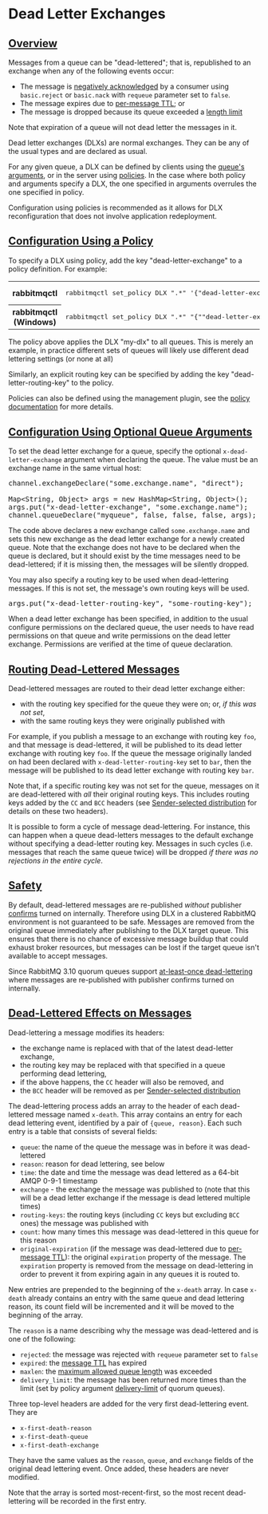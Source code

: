 <!--
Copyright (c) 2007-2022 VMware, Inc. or its affiliates.

All rights reserved. This program and the accompanying materials
are made available under the terms of the under the Apache License,
Version 2.0 (the "License”); you may not use this file except in compliance
with the License. You may obtain a copy of the License at

https://www.apache.org/licenses/LICENSE-2.0

Unless required by applicable law or agreed to in writing, software
distributed under the License is distributed on an "AS IS" BASIS,
WITHOUT WARRANTIES OR CONDITIONS OF ANY KIND, either express or implied.
See the License for the specific language governing permissions and
limitations under the License.
-->

# Dead Letter Exchanges

## <a id="overview" class="anchor" href="#overview">Overview</a>

Messages from a queue can be "dead-lettered"; that is, republished to
an exchange when any of the following events occur:

 * The message is [negatively acknowledged](./confirms.html) by a consumer using `basic.reject` or
   `basic.nack` with `requeue` parameter set to `false`.
 * The message expires due to [per-message TTL](./ttl.html); or
 * The message is dropped because its queue exceeded a [length limit](./maxlength.html)

Note that expiration of a queue will not dead letter the messages in it.

Dead letter exchanges (DLXs) are normal exchanges. They can be
any of the usual types and are declared as usual.

For any given queue, a DLX can be defined by clients using the
[queue's arguments](./queues.html#optional-arguments), or in the server
using [policies](./parameters.html#policies). In the
case where both policy and arguments specify a DLX, the one
specified in arguments overrules the one specified in policy.

Configuration using policies is recommended as it allows for DLX
reconfiguration that does not involve application redeployment.

## <a id="using-policies" class="anchor" href="#using-policies">Configuration Using a Policy</a>

To specify a DLX using policy, add the key "dead-letter-exchange"
to a policy definition. For example:

<table>
  <tr>
    <th>rabbitmqctl</th>
    <td>
<pre class="lang-bash">
rabbitmqctl set_policy DLX ".*" '{"dead-letter-exchange":"my-dlx"}' --apply-to queues
</pre>
    </td>
  </tr>
  <tr>
    <th>rabbitmqctl (Windows)</th>
    <td>
<pre class="lang-powershell">
rabbitmqctl set_policy DLX ".*" "{""dead-letter-exchange"":""my-dlx""}" --apply-to queues
</pre>
    </td>
  </tr>
</table>

The policy above applies the DLX "my-dlx" to all queues. This is merely an example, in practice
different sets of queues will likely use different dead lettering settings (or none at all)

Similarly, an explicit routing key can be specified by adding
the key "dead-letter-routing-key" to the policy.

Policies can also be defined using the management plugin, see
the [policy documentation](parameters.html#policies) for more details.

## <a id="using-optional-queue-arguments" class="anchor" href="#using-optional-queue-arguments">Configuration Using Optional Queue Arguments</a>

To set the dead letter exchange for a queue, specify
the optional `x-dead-letter-exchange` argument when
declaring the queue. The value must be an exchange name in
the same virtual host:

<pre class="lang-java">
channel.exchangeDeclare("some.exchange.name", "direct");

Map&lt;String, Object&gt; args = new HashMap&lt;String, Object&gt;();
args.put("x-dead-letter-exchange", "some.exchange.name");
channel.queueDeclare("myqueue", false, false, false, args);
</pre>

The code above declares a new exchange called
`some.exchange.name` and sets this new exchange
as the dead letter exchange for a newly created queue.
Note that the exchange does not have to be declared when
the queue is declared, but it should exist by the time
messages need to be dead-lettered; if it is missing then,
the messages will be silently dropped.

You may also specify a routing key to be used when
dead-lettering messages.  If this is not set, the
message's own routing keys will be used.

<pre class="lang-java">
args.put("x-dead-letter-routing-key", "some-routing-key");
</pre>

When a dead letter exchange has been specified, in addition to
the usual configure permissions on the declared queue, the user
needs to have read permissions on that queue and write
permissions on the dead letter exchange. Permissions are
verified at the time of queue declaration.

## <a id="routing" class="anchor" href="#routing">Routing Dead-Lettered Messages</a>

Dead-lettered messages are routed to their dead letter
exchange either:

 * with the routing key specified for the queue they
   were on; or, _if this was not set_,
 * with the same routing keys they were originally
   published with

For example, if you publish a message to an exchange with
routing key `foo`, and that message is
dead-lettered, it will be published to its dead letter
exchange with routing key `foo`.  If the queue
the message originally landed on had been declared with
`x-dead-letter-routing-key` set to
`bar`, then the message will be published to
its dead letter exchange with routing key
`bar`.

Note that, if a specific routing key was not set for the
queue, messages on it are dead-lettered with <em>all</em>
their original routing keys.  This includes routing keys
added by the `CC` and `BCC` headers
(see [Sender-selected distribution](sender-selected.html) for details on these two headers).


It is possible to form a cycle of message dead-lettering.  For
instance, this can happen when a queue dead-letters
messages to the default exchange without specifying a
dead-letter routing key.  Messages in such cycles (i.e.
messages that reach the same queue twice) will be
dropped <em>if there was no rejections in the entire cycle</em>.

## <a id="safety" class="anchor" href="#safety">Safety</a>

By default, dead-lettered messages are re-published <em>without</em> publisher
[confirms](confirms.html) turned on internally. Therefore using DLX in a clustered
RabbitMQ environment is not guaranteed to be safe. Messages are removed from the
original queue immediately after publishing to the DLX target queue. This ensures
that there is no chance of excessive message buildup that could exhaust broker
resources, but messages can be lost if the target queue isn't available to accept messages.

Since RabbitMQ 3.10 quorum queues support [at-least-once dead-lettering](./quorum-queues.html#dead-lettering)
where messages are re-published with publisher confirms turned on internally.

## <a id="effects" class="anchor" href="#effects">Dead-Lettered Effects on Messages</a>

Dead-lettering a message modifies its headers:

 * the exchange name is replaced with that of the latest dead-letter exchange,
 * the routing key may be replaced with that specified in a queue performing dead lettering,
 * if the above happens, the `CC` header will also be removed, and
 * the `BCC` header will be removed as per [Sender-selected distribution](sender-selected.html)

The dead-lettering process adds an array to the header of
each dead-lettered message named `x-death`.
This array contains an entry for each dead lettering event,
identified by a pair of `{queue, reason}`.
Each such entry is a table that consists
of several fields:

 * `queue`: the name of the queue the message was in before it was dead-lettered
 * `reason`: reason for dead lettering, see below
 * `time`: the date and time the message was dead lettered as a 64-bit AMQP 0-9-1 timestamp
 * `exchange` - the exchange the message was published to (note that this will be a dead letter
    exchange if the message is dead lettered multiple times)
 * `routing-keys`: the routing keys (including `CC` keys but excluding
   `BCC` ones) the message was published with
 * `count`: how many times this message was dead-lettered in this queue for this reason
 * `original-expiration` (if the message was dead-lettered due to [per-message TTL](ttl.html#per-message-ttl)): the
   original `expiration` property of the message. The `expiration` property is removed from the
   message on dead-lettering in order to prevent it from expiring again in any queues it is routed to.

New entries are prepended to the beginning of the `x-death`
array. In case `x-death` already contains an entry with
the same queue and dead lettering reason, its count field will be
incremented and it will be moved to the beginning of the array.

The `reason` is a name describing why the
message was dead-lettered and is one of the following:

 * `rejected`: the message was rejected with `requeue` parameter set to `false`
 * `expired`: the [message TTL](./ttl.html) has expired
 * `maxlen`: the [maximum allowed queue length](./maxlength.html) was exceeded
 * `delivery_limit`: the message has been returned more times than the limit (set by policy argument [delivery-limit](./quorum-queues.html#poison-message-handling) of quorum queues).

Three top-level headers are added for the very first dead-lettering
event. They are

 * `x-first-death-reason`
 * `x-first-death-queue`
 * `x-first-death-exchange`

They have the same values as the `reason`, `queue`,
and `exchange` fields of the original dead lettering event.
Once added, these headers are never modified.

Note that the array is sorted most-recent-first, so the
most recent dead-lettering will be recorded in the first
entry.
